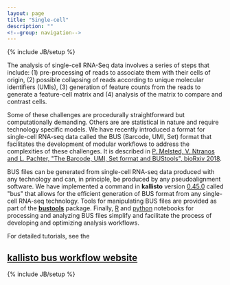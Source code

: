 ```yaml
---
layout: page
title: "Single-cell"
description: ""
<!--group: navigation-->
---
```



{% include JB/setup %}

The analysis of single-cell RNA-Seq data involves a series of steps that include: (1) pre-processing of reads to associate them with their cells of origin, (2) possible collapsing of reads according to unique molecular identifiers (UMIs), (3) generation of feature counts from the reads to generate a feature-cell matrix and (4) analysis of the matrix to compare and contrast cells.

Some of these challenges are procedurally straightforward but computationally demanding. Others are are statistical in nature and require technology specific models. We have recently introduced a format for single-cell RNA-seq data called the BUS (Barcode, UMI, Set) format that facilitates the development of modular workflows to address the complexities of these challenges. It is described in [P. Melsted, V. Ntranos and L. Pachter, "The Barcode, UMI, Set format and BUStools", bioRxiv 2018](https://www.biorxiv.org/content/early/2018/11/21/472571).

BUS files can be generated from single-cell RNA-seq data produced with any technology and can, in principle, be produced by any pseudoalignment software. We have implemented a command in __kallisto__ version [0.45.0](http://pachterlab.github.io/kallisto//releases/2018/11/17/v0.45.0) called "bus" that allows for the efficient generation of BUS format from any single-cell RNA-seq technology. Tools for manipulating BUS files are provided as part of the [__bustools__](https://bustools.github.io/) package. Finally, [R](https://github.com/BUStools/BUS_notebooks_R) and [python](https://github.com/BUStools/BUS_notebooks_python) notebooks for processing and analyzing BUS files simplify and facilitate the process of developing and optimizing analysis workflows.

For detailed tutorials, see the 
## [kallisto bus workflow website](https://munfred.github.io/kallisto_bus_workflow/)


{% include JB/setup %}



